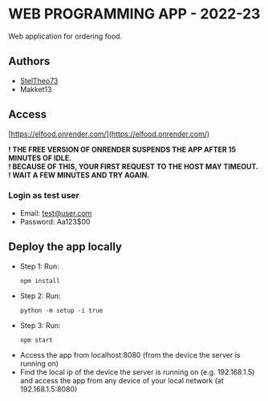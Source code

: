 # WEB PROGRAMMING APP - 2022-23

Web application for ordering food.

## Authors
 - [StelTheo73](https://www.linkedin.com/in/stylianos-theofilou-976ab923b/)
 - Makket13

## Access
[https://elfood.onrender.com/](https://elfood.onrender.com/)

<b>! THE FREE VERSION OF ONRENDER SUSPENDS THE APP AFTER 15 MINUTES OF IDLE.</b>  
<b>! BECAUSE OF THIS, YOUR FIRST REQUEST TO THE HOST MAY TIMEOUT.</b>  
<b>! WAIT A FEW MINUTES AND TRY AGAIN.</b>

### Login as test user
 - Email: test@user.com
 - Password: Aa123$00

## Deploy the app locally
 - Step 1: Run:
    ```
    npm install
    ```
 - Step 2: Run:
    ```
    python -m setup -i true
    ```
 - Step 3: Run:
    ```
    npm start
    ```
 - Access the app from localhost:8080 (from the device the server is running on)
 - Find the local ip of the device the server is running on (e.g. 192.168.1.5) and access the app from any device of your local network (at 192.168.1.5:8080)

